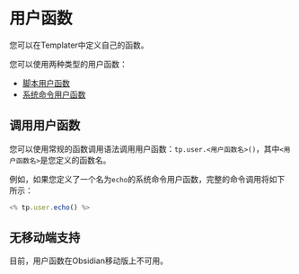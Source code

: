 # 用户函数

您可以在Templater中定义自己的函数。

您可以使用两种类型的用户函数：

- [脚本用户函数](./script-user-functions.md)
- [系统命令用户函数](./system-user-functions.md)

## 调用用户函数

您可以使用常规的函数调用语法调用用户函数：`tp.user.<用户函数名>()`，其中`<用户函数名>`是您定义的函数名。

例如，如果您定义了一个名为`echo`的系统命令用户函数，完整的命令调用将如下所示：

```js
<% tp.user.echo() %>
```

## 无移动端支持

目前，用户函数在Obsidian移动版上不可用。